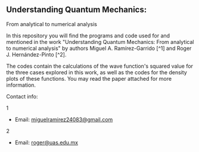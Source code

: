 
## Understanding Quantum Mechanics:
From analytical to numerical analysis

In this repository you will find the programs and code used for and mentioned in the work "Understanding Quantum Mechanics: From analytical to numerical analysis" by authors Miguel A. Ramírez-Garrido [^1] and Roger J. Hernández-Pinto [^2].

The codes contain the calculations of the wave function's squared value for the three cases explored in this work, as well as the codes for the density plots of these functions. You may read the paper attached for more information.

 Contact info:
 
1 
  * Email: miguelramirez24083@gmail.com
  
2
  * Email: roger@uas.edu.mx

